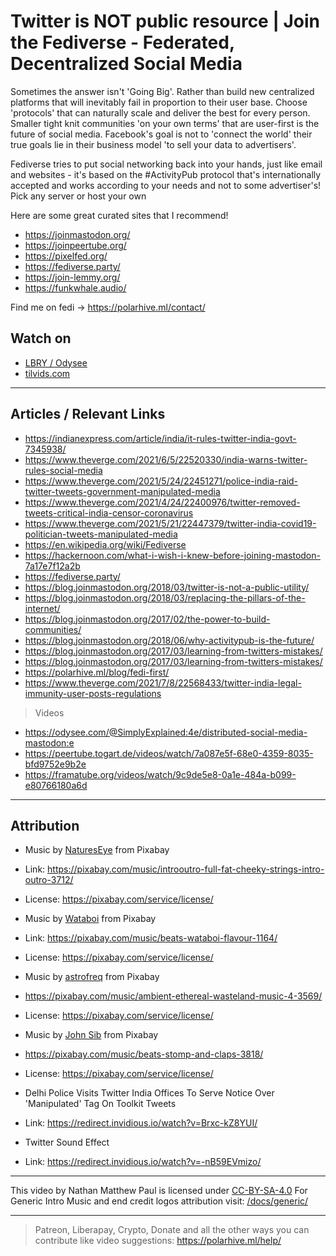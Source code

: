 # Twitter is NOT public resource | Join the Fediverse - Federated, Decentralized Social Media

Sometimes the answer isn't 'Going Big'. Rather than build new centralized platforms that will inevitably fail in proportion to their user base. Choose 'protocols' that can naturally scale and deliver the best for every person. Smaller tight knit communities 'on your own terms' that are user-first is the future of social media. Facebook's goal is not to 'connect the world' their true goals lie in their business model 'to sell your data to advertisers'.

Fediverse tries to put social networking back into your hands, just like email and websites - it's based on the #ActivityPub protocol that's internationally accepted and works according to your needs and not to some advertiser's! Pick any server or host your own

Here are some great curated sites that I recommend!

- <https://joinmastodon.org/>
- <https://joinpeertube.org/>
- <https://pixelfed.org/>
- <https://fediverse.party/>
- <https://join-lemmy.org/>
- <https://funkwhale.audio/>

Find me on fedi -> <https://polarhive.ml/contact/>

## Watch on

- [LBRY / Odysee](https://odysee.com/@polarhive:e/twitter-is-not-public-resource-join-the-fediverse:8)
- [tilvids.com](https://tilvids.com/videos/watch/95c5b274-dddd-4918-852e-247abfe42e02)

---

## Articles / Relevant Links

- <https://indianexpress.com/article/india/it-rules-twitter-india-govt-7345938/>
- <https://www.theverge.com/2021/6/5/22520330/india-warns-twitter-rules-social-media>
- <https://www.theverge.com/2021/5/24/22451271/police-india-raid-twitter-tweets-government-manipulated-media>
- <https://www.theverge.com/2021/4/24/22400976/twitter-removed-tweets-critical-india-censor-coronavirus>
- <https://www.theverge.com/2021/5/21/22447379/twitter-india-covid19-politician-tweets-manipulated-media>
- <https://en.wikipedia.org/wiki/Fediverse>
- <https://hackernoon.com/what-i-wish-i-knew-before-joining-mastodon-7a17e7f12a2b>
- <https://fediverse.party/>
- <https://blog.joinmastodon.org/2018/03/twitter-is-not-a-public-utility/>
- <https://blog.joinmastodon.org/2018/03/replacing-the-pillars-of-the-internet/>
- <https://blog.joinmastodon.org/2017/02/the-power-to-build-communities/>
- <https://blog.joinmastodon.org/2018/06/why-activitypub-is-the-future/>
- <https://blog.joinmastodon.org/2017/03/learning-from-twitters-mistakes/>
- <https://blog.joinmastodon.org/2017/03/learning-from-twitters-mistakes/>
- <https://polarhive.ml/blog/fedi-first/>
- <https://www.theverge.com/2021/7/8/22568433/twitter-india-legal-immunity-user-posts-regulations>

> Videos

- <https://odysee.com/@SimplyExplained:4e/distributed-social-media-mastodon:e>
- <https://peertube.togart.de/videos/watch/7a087e5f-68e0-4359-8035-bfd9752e9b2e>
- <https://framatube.org/videos/watch/9c9de5e8-0a1e-484a-b099-e80766180a6d>

---

## Attribution

- Music by [NaturesEye](https://pixabay.com/users/natureseye-18615106/) from Pixabay
- Link: <https://pixabay.com/music/introoutro-full-fat-cheeky-strings-intro-outro-3712/>
- License: <https://pixabay.com/service/license/>

- Music by [Wataboi](https://pixabay.com/users/wataboi-12344345/) from Pixabay
- Link: <https://pixabay.com/music/beats-wataboi-flavour-1164/>
- License: <https://pixabay.com/service/license/>

- Music by [astrofreq](https://pixabay.com/users/astrofreq-19902647/) from Pixabay
- <https://pixabay.com/music/ambient-ethereal-wasteland-music-4-3569/>
- License: <https://pixabay.com/service/license/>

- Music by [John Sib](https://pixabay.com/users/john_sib-15655402/) from Pixabay
- <https://pixabay.com/music/beats-stomp-and-claps-3818/>
- License: <https://pixabay.com/service/license/>

- Delhi Police Visits Twitter India Offices To Serve Notice Over 'Manipulated' Tag On Toolkit Tweets
- Link: <https://redirect.invidious.io/watch?v=Brxc-kZ8YUI/>

- Twitter Sound Effect
- Link: <https://redirect.invidious.io/watch?v=-nB59EVmizo/>

---
This video by Nathan Matthew Paul is licensed under [CC-BY-SA-4.0](https://creativecommons.org/licenses/by-sa/4.0/)
For Generic Intro Music and end credit logos attribution visit: [/docs/generic/](https://codeberg.org/polarhive/videos/src/branch/main/docs/generic/)

---
> Patreon, Liberapay, Crypto, Donate and all the other ways you can contribute like video suggestions: <https://polarhive.ml/help/>
